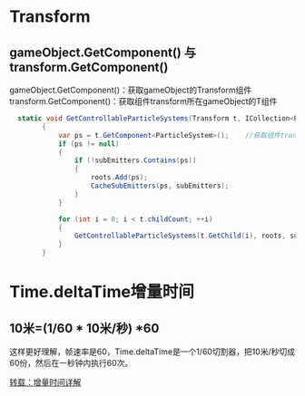 # Transform
## gameObject.GetComponent<Transform>() 与 transform.GetComponent<T>()  
gameObject.GetComponent<Transform>()：获取gameObject的Transform组件  
transform.GetComponent<T>()：获取组件transform所在gameObject的T组件  
```c#
  static void GetControllableParticleSystems(Transform t, ICollection<ParticleSystem> roots, HashSet<ParticleSystem> subEmitters)
        {
            var ps = t.GetComponent<ParticleSystem>();    //获取组件transform所在gameObject的ParticleSystem组件
            if (ps != null)
            {
                if (!subEmitters.Contains(ps))
                {
                    roots.Add(ps);
                    CacheSubEmitters(ps, subEmitters);
                }
            }

            for (int i = 0; i < t.childCount; ++i)
            {
                GetControllableParticleSystems(t.GetChild(i), roots, subEmitters);
            }
        }
```  

# Time.deltaTime增量时间    
## 10米=(1/60 * 10米/秒) *60  
这样更好理解，帧速率是60，Time.deltaTime是一个1/60切割器，把10米/秒切成60份，然后在一秒钟内执行60次。

[转载：增量时间详解](https://blog.csdn.net/ChinarCSDN/article/details/82914420)

